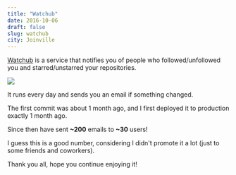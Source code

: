 ```yaml
---
title: "Watchub"
date: 2016-10-06
draft: false
slug: watchub
city: Joinville
---
```


[Watchub](http://watchub.pw/) is a service that notifies you of people who followed/unfollowed you and starred/unstarred your repositories.

![](/public/images/watchub/81418df0-4e0b-4a45-aec0-55f93f918605.png)

It runs every day and sends you an email if something changed.

The first commit was about 1 month ago, and I first deployed it to production exactly 1 month ago.

Since then have sent **~200** emails to **~30** users!

I guess this is a good number, considering I didn't promote it a lot (just to some friends and coworkers).

Thank you all, hope you continue enjoying it!